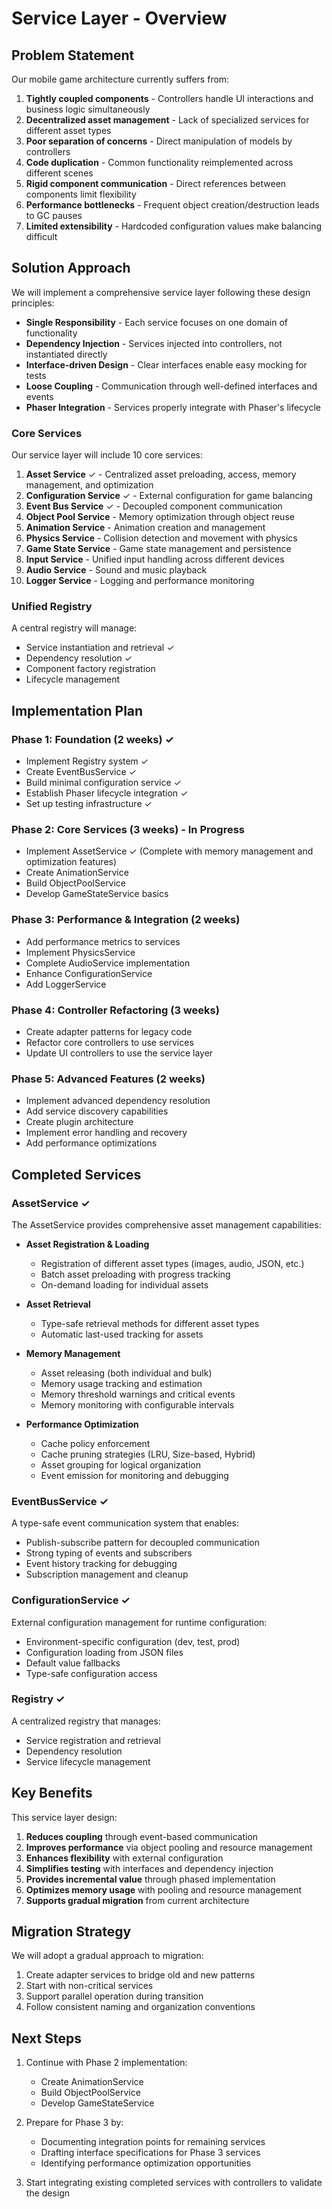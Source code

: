 # Service Layer - Overview

## Problem Statement

Our mobile game architecture currently suffers from:

1. **Tightly coupled components** - Controllers handle UI interactions and business logic simultaneously
2. **Decentralized asset management** - Lack of specialized services for different asset types
3. **Poor separation of concerns** - Direct manipulation of models by controllers
4. **Code duplication** - Common functionality reimplemented across different scenes
5. **Rigid component communication** - Direct references between components limit flexibility
6. **Performance bottlenecks** - Frequent object creation/destruction leads to GC pauses
7. **Limited extensibility** - Hardcoded configuration values make balancing difficult

## Solution Approach

We will implement a comprehensive service layer following these design principles:
- **Single Responsibility** - Each service focuses on one domain of functionality
- **Dependency Injection** - Services injected into controllers, not instantiated directly
- **Interface-driven Design** - Clear interfaces enable easy mocking for tests
- **Loose Coupling** - Communication through well-defined interfaces and events
- **Phaser Integration** - Services properly integrate with Phaser's lifecycle

### Core Services

Our service layer will include 10 core services:
1. **Asset Service** ✓ - Centralized asset preloading, access, memory management, and optimization
10. **Configuration Service** ✓ - External configuration for game balancing
8. **Event Bus Service** ✓ - Decoupled component communication
9. **Object Pool Service** - Memory optimization through object reuse
2. **Animation Service** - Animation creation and management
4. **Physics Service** - Collision detection and movement with physics
5. **Game State Service** - Game state management and persistence
3. **Input Service** - Unified input handling across different devices
6. **Audio Service** - Sound and music playback
7. **Logger Service** - Logging and performance monitoring

### Unified Registry

A central registry will manage:
- Service instantiation and retrieval ✓
- Dependency resolution ✓
- Component factory registration
- Lifecycle management

## Implementation Plan

### Phase 1: Foundation (2 weeks) ✓
- Implement Registry system ✓
- Create EventBusService ✓
- Build minimal configuration service ✓
- Establish Phaser lifecycle integration ✓
- Set up testing infrastructure ✓

### Phase 2: Core Services (3 weeks) - In Progress
- Implement AssetService ✓ (Complete with memory management and optimization features)
- Create AnimationService
- Build ObjectPoolService
- Develop GameStateService basics

### Phase 3: Performance & Integration (2 weeks)
- Add performance metrics to services
- Implement PhysicsService
- Complete AudioService implementation
- Enhance ConfigurationService
- Add LoggerService

### Phase 4: Controller Refactoring (3 weeks)
- Create adapter patterns for legacy code
- Refactor core controllers to use services
- Update UI controllers to use the service layer

### Phase 5: Advanced Features (2 weeks)
- Implement advanced dependency resolution
- Add service discovery capabilities
- Create plugin architecture
- Implement error handling and recovery
- Add performance optimizations

## Completed Services

### AssetService ✓
The AssetService provides comprehensive asset management capabilities:

- **Asset Registration & Loading**
  - Registration of different asset types (images, audio, JSON, etc.)
  - Batch asset preloading with progress tracking
  - On-demand loading for individual assets
  
- **Asset Retrieval**
  - Type-safe retrieval methods for different asset types
  - Automatic last-used tracking for assets
  
- **Memory Management**
  - Asset releasing (both individual and bulk)
  - Memory usage tracking and estimation
  - Memory threshold warnings and critical events
  - Memory monitoring with configurable intervals
  
- **Performance Optimization**
  - Cache policy enforcement
  - Cache pruning strategies (LRU, Size-based, Hybrid)
  - Asset grouping for logical organization
  - Event emission for monitoring and debugging

### EventBusService ✓
A type-safe event communication system that enables:

- Publish-subscribe pattern for decoupled communication
- Strong typing of events and subscribers
- Event history tracking for debugging
- Subscription management and cleanup

### ConfigurationService ✓
External configuration management for runtime configuration:

- Environment-specific configuration (dev, test, prod)
- Configuration loading from JSON files
- Default value fallbacks
- Type-safe configuration access

### Registry ✓
A centralized registry that manages:

- Service registration and retrieval
- Dependency resolution
- Service lifecycle management

## Key Benefits

This service layer design:
1. **Reduces coupling** through event-based communication
2. **Improves performance** via object pooling and resource management
3. **Enhances flexibility** with external configuration
4. **Simplifies testing** with interfaces and dependency injection
5. **Provides incremental value** through phased implementation
6. **Optimizes memory usage** with pooling and resource management
7. **Supports gradual migration** from current architecture

## Migration Strategy

We will adopt a gradual approach to migration:
1. Create adapter services to bridge old and new patterns
2. Start with non-critical services
3. Support parallel operation during transition
4. Follow consistent naming and organization conventions 

## Next Steps

1. Continue with Phase 2 implementation:
   - Create AnimationService
   - Build ObjectPoolService
   - Develop GameStateService
   
2. Prepare for Phase 3 by:
   - Documenting integration points for remaining services
   - Drafting interface specifications for Phase 3 services
   - Identifying performance optimization opportunities
   
3. Start integrating existing completed services with controllers to validate the design 